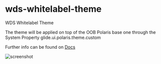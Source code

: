 # wds-whitelabel-theme
WDS Whitelabel Theme

The theme will be applied on top of the OOB Polaris base one through the System Property glide.ui.polaris.theme.custom

Further info can be found on [Docs](https://docs.servicenow.com/bundle/tokyo-platform-user-interface/page/administer/navigation-and-ui/task/config-next-experience-themes-prefs.html)

![screenshot](https://user-images.githubusercontent.com/26232376/208645069-e35ea523-4016-4d05-a149-cd2607c03c84.jpg)
